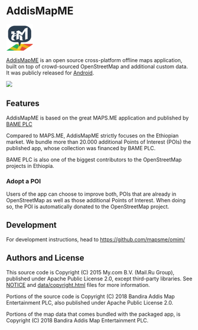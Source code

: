 # AddisMapME

![](android/res/drawable-hdpi/ic_launcher.png)

[AddisMapME](http://me.addismap.com) is an open source cross-platform offline maps application,
built on top of crowd-sourced OpenStreetMap and additional custom data. It was publicly released
for [Android](https://play.google.com/store/apps/details?id=com.addismap.me).

![](docs/screenshots.jpg)

## Features

AddisMapME is based on the great MAPS.ME application and published by [BAME PLC](http://bandira.map.et/)

Compared to MAPS.ME, AddisMapME strictly focuses on the Ethiopian market. We bundle more than 20.000 additional Points of Interest (POIs) the published app, whose collection was financed by BAME PLC.

BAME PLC is also one of the biggest contributors to the OpenStreetMap projects in Ethiopia.

### Adopt a POI

Users of the app can choose to improve both, POIs that are already in OpenStreetMap as well as those additional Points of Interest. When doing so, the POI is automatically donated to the OpenStreetMap project.

## Development 

For development instructions, head to https://github.com/mapsme/omim/

## Authors and License

This source code is Copyright (C) 2015 My.com B.V. (Mail.Ru Group), published under Apache Public License 2.0,
except third-party libraries. See [NOTICE](https://github.com/mapsme/omim/blob/master/NOTICE)
and [data/copyright.html](http://htmlpreview.github.io/?https://github.com/mapsme/omim/blob/master/data/copyright.html) files for more information.

Portions of the source code is Copyright (C) 2018 Bandira Addis Map Entertainment PLC, also published under Apache Public License 2.0.

Portions of the map data that comes bundled with the packaged app, is Copyright (C) 2018 Bandira Addis Map Entertainment PLC.
